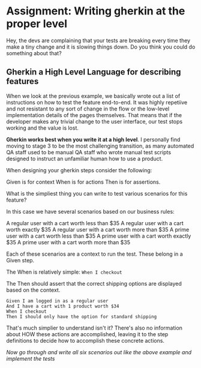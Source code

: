 # Assignment: Writing gherkin at the proper level

Hey, the devs are complaining that your tests are breaking every time they make
a tiny change and it is slowing things down. Do you think you could do something
about that?

## Gherkin a High Level Language for describing features

When we look at the previous example, we basically wrote out a list of
instructions on how to test the feature end-to-end. It was highly repetiive and
not resistant to any sort of change in the flow or the low-level implementation
details of the pages themselves. That means that if the developer makes any
trivial change to the user interface, our test stops working and the value is
lost.

**Gherkin works best when you write it at a high level**. I personally find
moving to stage 3 to be the most challenging transition, as many automated QA
staff used to be manual QA staff who wrote manual test scripts designed to
instruct an unfamiliar human how to use a product.

When designing your gherkin steps consider the following:

Given is for context
When is for actions
Then is for assertions.

What is the simpliest thing you can write to test various scenarios for this
feature?

In this case we have several scenarios based on our business rules:

A regular user with a cart worth less than $35
A regular user with a cart worth exactly $35
A regular user with a cart worth more than $35
A prime user with a cart worth less than $35
A prime user with a cart worth exactly $35
A prime user with a cart worth more than $35

Each of these scenarios are a context to run the test. These belong in a Given
step.

The When is relatively simple: `When I checkout`

The Then should assert that the correct shipping options are displayed based on
the context.

```gherkin
Given I am logged in as a regular user
And I have a cart with 1 product worth $34
When I checkout
Then I should only have the option for standard shipping
```

That's much simplier to understand isn't it? There's also no information about
HOW these actions are accomplished, leaving it to the step definitions to decide
how to accomplish these concrete actions.

*Now go through and write all six scenarios out like the above example and implement the tests*
